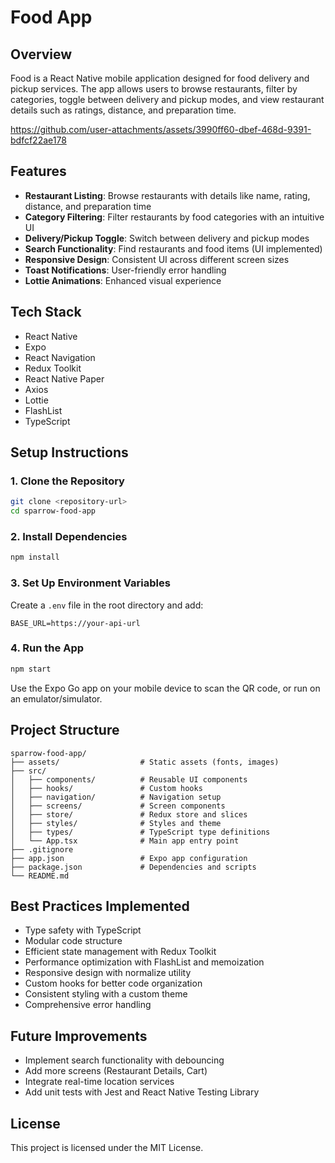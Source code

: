 # Food App

## Overview
Food is a React Native mobile application designed for food delivery and pickup services. The app allows users to browse restaurants, filter by categories, toggle between delivery and pickup modes, and view restaurant details such as ratings, distance, and preparation time.


https://github.com/user-attachments/assets/3990ff60-dbef-468d-9391-bdfcf22ae178


## Features
- **Restaurant Listing**: Browse restaurants with details like name, rating, distance, and preparation time
- **Category Filtering**: Filter restaurants by food categories with an intuitive UI
- **Delivery/Pickup Toggle**: Switch between delivery and pickup modes
- **Search Functionality**: Find restaurants and food items (UI implemented)
- **Responsive Design**: Consistent UI across different screen sizes
- **Toast Notifications**: User-friendly error handling
- **Lottie Animations**: Enhanced visual experience

## Tech Stack
- React Native
- Expo
- React Navigation
- Redux Toolkit
- React Native Paper
- Axios
- Lottie
- FlashList
- TypeScript

## Setup Instructions

### 1. Clone the Repository
```bash
git clone <repository-url>
cd sparrow-food-app
```

### 2. Install Dependencies
```bash
npm install
```

### 3. Set Up Environment Variables
Create a `.env` file in the root directory and add:
```
BASE_URL=https://your-api-url
```

### 4. Run the App
```bash
npm start
```
Use the Expo Go app on your mobile device to scan the QR code, or run on an emulator/simulator.

## Project Structure
```
sparrow-food-app/
├── assets/                  # Static assets (fonts, images)
├── src/
│   ├── components/          # Reusable UI components
│   ├── hooks/               # Custom hooks
│   ├── navigation/          # Navigation setup
│   ├── screens/             # Screen components
│   ├── store/               # Redux store and slices
│   ├── styles/              # Styles and theme
│   ├── types/               # TypeScript type definitions
│   └── App.tsx              # Main app entry point
├── .gitignore
├── app.json                 # Expo app configuration
├── package.json             # Dependencies and scripts
└── README.md
```

## Best Practices Implemented
- Type safety with TypeScript
- Modular code structure
- Efficient state management with Redux Toolkit
- Performance optimization with FlashList and memoization
- Responsive design with normalize utility
- Custom hooks for better code organization
- Consistent styling with a custom theme
- Comprehensive error handling

## Future Improvements
- Implement search functionality with debouncing
- Add more screens (Restaurant Details, Cart)
- Integrate real-time location services
- Add unit tests with Jest and React Native Testing Library

## License
This project is licensed under the MIT License.
